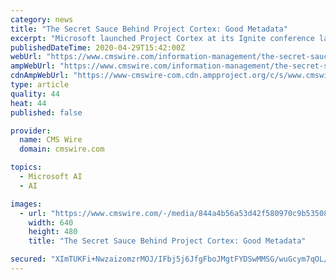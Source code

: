 ```yaml
---
category: news
title: "The Secret Sauce Behind Project Cortex: Good Metadata"
excerpt: "Microsoft launched Project Cortex at its Ignite conference last November. It introduced the new service as a means to leverage all of the information stored in the various cloud systems (principally Microsoft 365) through Graph APIs and the application of AI techniques."
publishedDateTime: 2020-04-29T15:42:00Z
webUrl: "https://www.cmswire.com/information-management/the-secret-sauce-behind-project-cortex-good-metadata/"
ampWebUrl: "https://www.cmswire.com/information-management/the-secret-sauce-behind-project-cortex-good-metadata/amp/"
cdnAmpWebUrl: "https://www-cmswire-com.cdn.ampproject.org/c/s/www.cmswire.com/information-management/the-secret-sauce-behind-project-cortex-good-metadata/amp/"
type: article
quality: 44
heat: 44
published: false

provider:
  name: CMS Wire
  domain: cmswire.com

topics:
  - Microsoft AI
  - AI

images:
  - url: "https://www.cmswire.com/-/media/844a4b56a53d42f580970c9b535081e1.ashx?mw=1024"
    width: 640
    height: 480
    title: "The Secret Sauce Behind Project Cortex: Good Metadata"

secured: "XImTUKFi+NwzaizomzrMOJ/IFbj5j6JfgFboJMgtFYDSwMMSG/wuGcym7qOL/ntBxV2iKgtatIut4cE1tSXxaVI2LH2bgFGSW+cXXwPY2HhNCXaCHH3l6Zxd/ekuUudj2xrHvl+3ZWpkYBzQWzbYQlLteU5xK2EE2J4uVtPGWLimMox5YXDyGwyKhrj3QZYIIUSvkvXjwvthjpJE3jfGT9Snjwk8zwjc/y5DI3COKKidppXL3yiClPFhAtD8vwYIKMYyGhBpyeYbzBQL0Q/a112TDqDbhgB3OAu2NJPNrIljwbBcNVP7E8iiAyK7fRH5;/V6vZq5sVRwHkKSO6LIFSQ=="
---
```


